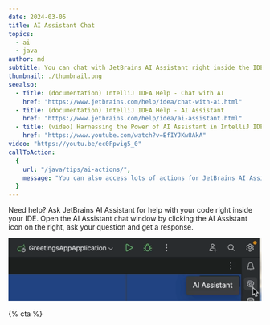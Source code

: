 ```yaml
---
date: 2024-03-05
title: AI Assistant Chat
topics:
  - ai
  - java
author: md
subtitle: You can chat with JetBrains AI Assistant right inside the IDE.
thumbnail: ./thumbnail.png
seealso:
  - title: (documentation) IntelliJ IDEA Help - Chat with AI
    href: "https://www.jetbrains.com/help/idea/chat-with-ai.html"
  - title: (documentation) IntelliJ IDEA Help - AI Assistant
    href: "https://www.jetbrains.com/help/idea/ai-assistant.html"
  - title: (video) Harnessing the Power of AI Assistant in IntelliJ IDEA
    href: "https://www.youtube.com/watch?v=EfIYJKw8AkA"
video: "https://youtu.be/ec0Fpvig5_0"
callToAction:
  {
    url: "/java/tips/ai-actions/",
    message: "You can also access lots of actions for JetBrains AI Assistant inside your IDE!",
  }
---
```


Need help? Ask JetBrains AI Assistant for help with your code right inside your IDE. Open the AI Assistant chat window by clicking the AI Assistant icon on the right, ask your question and get a response.

![AI Assistant icon](ai-assistant-icon.png)

{% cta %}
